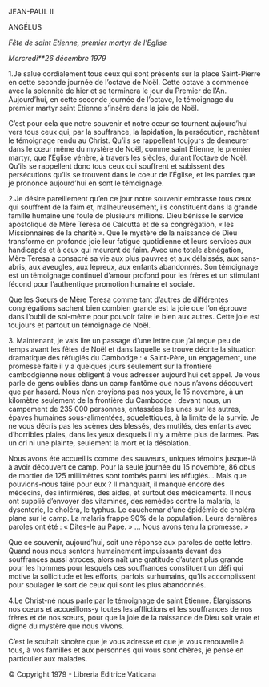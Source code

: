 JEAN-PAUL II

ANGÉLUS

*Fête de saint Etienne, premier martyr de l'Eglise*

*Mercredi**26 décembre 1979*

1.Je salue cordialement tous ceux qui sont présents sur la place Saint-Pierre en cette seconde journée de l’octave de Noël. Cette octave a commencé avec la solennité de hier et se terminera le jour du Premier de l’An. Aujourd’hui, en cette seconde journée de l’octave, le témoignage du premier martyr saint Étienne s’insère dans la joie de Noël.

C’est pour cela que notre souvenir et notre cœur se tournent aujourd’hui vers tous ceux qui, par la souffrance, la lapidation, la persécution, rachètent le témoignage rendu au Christ. Qu’ils se rappellent toujours de demeurer dans le cœur même du mystère de Noël, comme saint Étienne, le premier martyr, que l’Église vénère, à travers les siècles, durant l’octave de Noël. Qu’ils se rappellent donc tous ceux qui souffrent et subissent des persécutions qu’ils se trouvent dans le coeur de l’Église, et les paroles que je prononce aujourd’hui en sont le témoignage.

2.Je désire pareillement qu’en ce jour notre souvenir embrasse tous ceux qui souffrent de la faim et, malheureusement, ils constituent dans la grande famille humaine une foule de plusieurs millions. Dieu bénisse le service apostolique de Mère Teresa de Calcutta et de sa congrégation, « les Missionnaires de la charité ». Que le mystère de la naissance de Dieu transforme en profonde joie leur fatigue quotidienne et leurs services aux handicapés et à ceux qui meurent de faim. Avec une totale abnégation, Mère Teresa a consacré sa vie aux plus pauvres et aux délaissés, aux sans-abris, aux aveugles, aux lépreux, aux enfants abandonnés. Son témoignage est un témoignage continuel d’amour profond pour les frères et un stimulant fécond pour l’authentique promotion humaine et sociale.

Que les Sœurs de Mère Teresa comme tant d’autres de différentes congrégations sachent bien combien grande est la joie que l’on éprouve dans l’oubli de soi-même pour pouvoir faire le bien aux autres. Cette joie est toujours et partout un témoignage de Noël.

3\. Maintenant, je vais lire un passage d’une lettre que j’ai reçue peu de temps avant les fêtes de Noël et dans laquelle se trouve décrite la situation dramatique des réfugiés du Cambodge : « Saint-Père, un engagement, une promesse faite il y a quelques jours seulement sur la frontière cambodgienne nous obligent à vous adresser aujourd’hui cet appel. Je vous parle de gens oubliés dans un camp fantôme que nous n’avons découvert que par hasard. Nous n’en croyions pas nos yeux, le 15 novembre, à un kilomètre seulement de la frontière du Cambodge : devant nous, un campement de 235 000 personnes, entassées les unes sur les autres, épaves humaines sous-alimentées, squelettiques, à la limite de la survie. Je ne vous décris pas les scènes des blessés, des mutilés, des enfants avec d’horribles plaies, dans les yeux desquels il n’y a même plus de larmes. Pas un cri ni une plainte, seulement la mort et la désolation.

Nous avons été accueillis comme des sauveurs, uniques témoins jusque-là à avoir découvert ce camp. Pour la seule journée du 15 novembre, 86 obus de mortier de 125 millimètres sont tombés parmi les réfugiés… Mais que pouvions-nous faire pour eux ? Il manquait, il manque encore des médecins, des infirmières, des aides, et surtout des médicaments. Il nous ont supplié d’envoyer des vitamines, des remèdes contre la malaria, la dysenterie, le choléra, le typhus. Le cauchemar d’une épidémie de choléra plane sur le camp. La malaria frappe 90% de la population. Leurs dernières paroles ont été : « Dites-le au Pape. » … Nous avons tenu la promesse. »

Que ce souvenir, aujourd’hui, soit une réponse aux paroles de cette lettre. Quand nous nous sentons humainement impuissants devant des souffrances aussi atroces, alors naît une gratitude d’autant plus grande pour les hommes pour lesquels ces souffrances constituent un défi qui motive la sollicitude et les efforts, parfois surhumains, qu’ils accomplissent pour soulager le sort de ceux qui sont les plus abandonnés.

4.Le Christ-né nous parle par le témoignage de saint Étienne. Élargissons nos cœurs et accueillons-y toutes les afflictions et les souffrances de nos frères et de nos sœurs, pour que la joie de la naissance de Dieu soit vraie et digne du mystère que nous vivons.

C’est le souhait sincère que je vous adresse et que je vous renouvelle à tous, à vos familles et aux personnes qui vous sont chères, je pense en particulier aux malades.

© Copyright 1979 - Libreria Editrice Vaticana